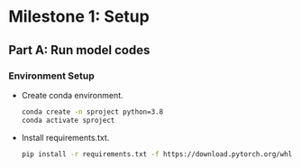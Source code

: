 # Milestone 1: Setup

## Part A: Run model codes

### Environment Setup

* Create conda environment.

    ```bash
    conda create -n sproject python=3.8
    conda activate sproject
    ```

* Install requirements.txt.

    ```bash
    pip install -r requirements.txt -f https://download.pytorch.org/whl/torch_stable.html
    ```
